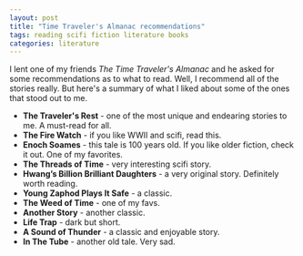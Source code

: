 ```yaml
---
layout: post
title: "Time Traveler's Almanac recommendations"
tags: reading scifi fiction literature books
categories: literature
---
```


I lent one of my friends *The Time Traveler's Almanac* and he asked for some
recommendations as to what to read. Well, I recommend all of the stories
really. But here's a summary of what I liked about some of the ones that stood
out to me.

* **The Traveler's Rest** - one of the most unique and endearing stories to me. A must-read for all.
* **The Fire Watch** - if you like WWII and scifi, read this.
* **Enoch Soames** - this tale is 100 years old. If you like older fiction, check it out. One of my favorites.
* **The Threads of Time** - very interesting scifi story.
* **Hwang’s Billion Brilliant Daughters** - a very original story. Definitely worth reading.
* **Young Zaphod Plays It Safe** - a classic.
* **The Weed of Time** - one of my favs.
* **Another Story** - another classic.
* **Life Trap** - dark but short.
* **A Sound of Thunder** - a classic and enjoyable story.
* **In The Tube** - another old tale. Very sad.

